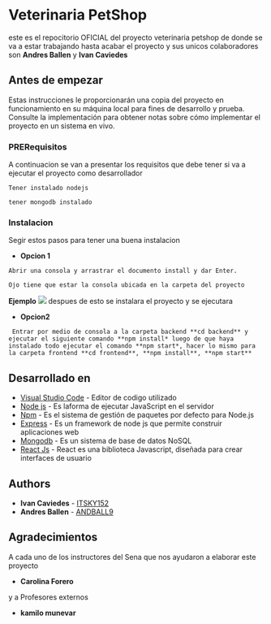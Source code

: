 # Veterinaria PetShop
este es el repocitorio OFICIAL del proyecto veterinaria petshop de donde se va a estar trabajando hasta acabar el proyecto y sus unicos colaboradores son **Andres Ballen** y **Ivan Caviedes**

## Antes de empezar 
Estas instrucciones le proporcionarán una copia del proyecto en funcionamiento en su máquina local para fines de desarrollo y prueba. Consulte la implementación para obtener notas sobre cómo implementar el proyecto en un sistema en vivo.

### PRERequisitos
A continuacion se van a presentar los requisitos que debe tener si va a ejecutar el proyecto como desarrollador 
```
Tener instalado nodejs 
```
```
tener mongodb instalado 
```

### Instalacion
Segir estos pasos para tener una buena instalacion 

* **Opcion 1**
```
Abrir una consola y arrastrar el documento install y dar Enter.

Ojo tiene que estar la consola ubicada en la carpeta del proyecto
```

**Ejemplo**
<img src="https://i.imgur.com/YJDDMmy.png">
despues de esto se instalara el proyecto y se ejecutara 

* **Opcion2**
```
 Entrar por medio de consola a la carpeta backend **cd backend** y ejecutar el siguiente comando **npm install* luego de que haya instalado todo ejecutar el comando **npm start*, hacer lo mismo para la carpeta frontend **cd frontend**, **npm install**, **npm start**
```

## Desarrollado en 

* [Visual Studio Code](https://code.visualstudio.com/) - Editor de codigo utilizado
* [Node js](https://nodejs.org/es/) -  Es laforma de ejecutar JavaScript en el servidor
* [Npm](https://www.npmjs.com/) - Es el sistema de gestión de paquetes por defecto para Node.js
* [Express](https://www.npmjs.com/package/express) - Es un framework de node js que permite construir aplicaciones web
* [Mongodb](https://www.mongodb.com/es) - Es un sistema de base de datos NoSQL
* [React Js](https://es.reactjs.org/) - React es una biblioteca Javascript, diseñada para crear interfaces de usuario

## Authors

* **Ivan Caviedes** - [ITSKY152](https://github.com/ITSKY152)
* **Andres Ballen** - [ANDBALL9](https://github.com/andball9)

## Agradecimientos

A cada uno de los instructores del Sena que nos ayudaron a elaborar este proyecto

* **Carolina Forero**

y a Profesores externos 
* **kamilo munevar**
